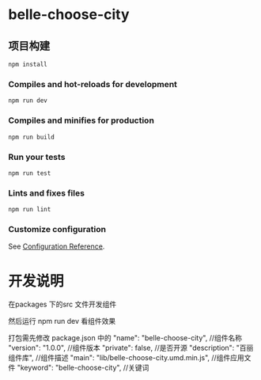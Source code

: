 # belle-choose-city

## 

## 项目构建
```
npm install
```

### Compiles and hot-reloads for development
```
npm run dev
```

### Compiles and minifies for production
```
npm run build
```

### Run your tests
```
npm run test
```

### Lints and fixes files
```
npm run lint
```

### Customize configuration
See [Configuration Reference](https://cli.vuejs.org/config/).

# 开发说明
在packages 下的src 文件开发组件

然后运行 npm run dev  看组件效果


打包需先修改 package.json 中的 
"name": "belle-choose-city", //组件名称
"version": "1.0.0", //组件版本
"private": false, //是否开源
"description": "百丽组件库", //组件描述
"main": "lib/belle-choose-city.umd.min.js", //组件应用文件
"keyword": "belle-choose-city", //关键词